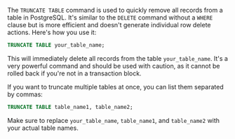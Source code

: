 The `TRUNCATE TABLE` command is used to quickly remove all records from a table in PostgreSQL. It's similar to the `DELETE` command without a `WHERE` clause but is more efficient and doesn't generate individual row delete actions. Here's how you use it:

```sql
TRUNCATE TABLE your_table_name;
```

This will immediately delete all records from the table `your_table_name`. It's a very powerful command and should be used with caution, as it cannot be rolled back if you're not in a transaction block.

If you want to truncate multiple tables at once, you can list them separated by commas:

```sql
TRUNCATE TABLE table_name1, table_name2;
```

Make sure to replace `your_table_name`, `table_name1`, and `table_name2` with your actual table names.
